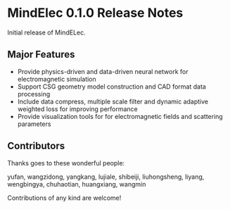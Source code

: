 # MindElec 0.1.0 Release Notes

Initial release of MindELec.

## Major Features

* Provide physics-driven and data-driven neural network for electromagnetic simulation
* Support CSG geometry model construction and CAD format data processing
* Include data compress, multiple scale filter and dynamic adaptive weighted loss for improving performance
* Provide visualization tools for for electromagnetic fields and scattering parameters

## Contributors

Thanks goes to these wonderful people:

yufan, wangzidong, yangkang, lujiale, shibeiji, liuhongsheng, liyang, wengbingya, chuhaotian, huangxiang, wangmin

Contributions of any kind are welcome!